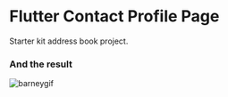 # Flutter Contact Profile Page

Starter kit address book project.

### And the result

![barneygif](https://raw.githubusercontent.com/frkyldrm/flutter_contact_profile_page/master/assets/barneyStinson.gif)
